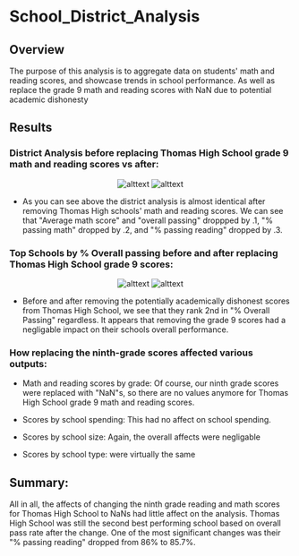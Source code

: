 # School_District_Analysis
## Overview 
The purpose of this analysis is to aggregate data on students' math and reading scores, and showcase trends in school performance. As well as replace the grade 9 math and reading scores with NaN due to potential academic dishonesty

## Results


### District Analysis before replacing Thomas High School grade 9 math and reading scores vs after:
<p align="center"

![alttext](https://github.com/sd2wiebe/School_District_Analysis/blob/main/Resources/District%20Summary%201.png)
![alttext](https://github.com/sd2wiebe/School_District_Analysis/blob/main/Resources/District%20Summary%202.png)
</p>

- As you can see above the district analysis is almost identical after removing Thomas High schools' math and reading scores. We can see that "Average math score" and "overall passing" droppped by .1, "% passing math" dropped by .2, and "% passing reading" dropped by .3. 

### Top Schools by % Overall passing before and after replacing Thomas High School grade 9 scores:
<p align="center"

![alttext](https://github.com/sd2wiebe/School_District_Analysis/blob/main/Resources/topschools1.png)
![alttext](https://github.com/sd2wiebe/School_District_Analysis/blob/main/Resources/topschools2.png)
</p>

- Before and after removing the potentially academically dishonest scores from Thomas High School, we see that they rank 2nd in "% Overall Passing" regardless. It appears that removing the grade 9 scores had a negligable impact on their schools overall performance.

### How replacing the ninth-grade scores affected various outputs:
- Math and reading scores by grade:
Of course, our ninth grade scores were replaced with "NaN"s, so there are no values anymore for Thomas High School grade 9 math and reading scores.

- Scores by school spending:
This had no affect on school spending.

- Scores by school size:
Again, the overall affects were negligable

- Scores by school type: were virtually the same

## Summary: 
All in all, the affects of changing the ninth grade reading and math scores for Thomas High School to NaNs had little affect on the analysis. Thomas High School was still the second best performing school based on overall pass rate after the change. One of the most significant changes was their "% passing reading" dropped from 86% to 85.7%. 
